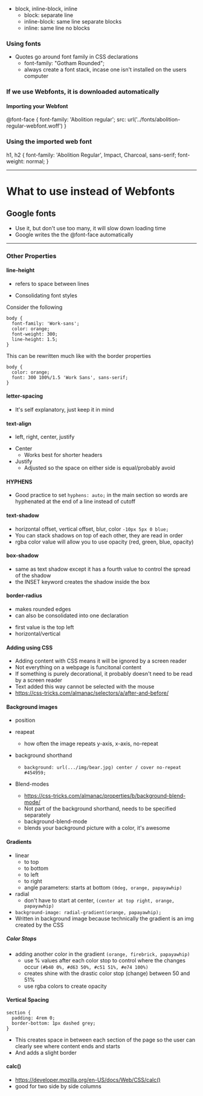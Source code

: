 * block, inline-block, inline
  - block: separate line
  - inline-block: same line separate blocks
  - inline: same line no blocks

### Using fonts
  * Quotes go around font family in CSS declarations
    - font-family: "Gotham Rounded";
    - always create a font stack, incase one isn't installed on the users computer

### If we use Webfonts, it is downloaded automatically
#### Importing your Webfont
@font-face {
  font-family: 'Abolition regular';
  src: url('../fonts/abolition-regular-webfont.woff')
}

### Using the imported web font

h1, h2 {
  font-family: 'Abolition Regular', Impact, Charcoal, sans-serif;
  font-weight: normal;
}

---

# What to use instead of Webfonts
## Google fonts
 * Use it, but don't use too many, it will slow down loading time
 * Google writes the the @font-face automatically
---

### Other Properties

#### line-height
  - refers to space between lines

* Consolidating font styles

Consider the following
```
body {
  font-family: 'Work-sans';
  color: orange;
  font-weight: 300;
  line-height: 1.5;
}
```
This can be rewritten much like with the border properties

```
body {
  color: orange;
  font: 300 100%/1.5 'Work Sans', sans-serif;
}
```
#### letter-spacing
  - It's self explanatory, just keep it in mind

#### text-align
  - left, right, center, justify
  * Center
    - Works best for shorter headers
  * Justify
    - Adjusted so the space on either side is equal/probably avoid


#### HYPHENS
  * Good practice to set `hyphens: auto;` in the main section so words are hyphenated at the end of a line instead of cutoff

#### text-shadow
  * horizontal offset, vertical offset, blur, color
  ``` -10px 5px 0 blue; ```
  * You can stack shadows on top of each other, they are read in order
  * rgba color value will allow you to use opacity (red, green, blue, opacity)

#### box-shadow
  * same as text shadow except it has a fourth value to control the spread of the shadow
  * the INSET keyword creates the shadow inside the box

#### border-radius
  * makes rounded edges
  * can also be consolidated into one declaration
   - first value is the top left
   - horizontal/vertical

#### Adding using CSS
  * Adding content with CSS means it will be ignored by a screen reader
  * Not everything on a webpage is funcitonal content
  * If something is purely decorational, it probably doesn't need to be read by a screen reader
  * Text added this way cannot be selected with the mouse
  * https://css-tricks.com/almanac/selectors/a/after-and-before/

#### Background images
  * position
  * reapeat
    - how often the image repeats y-axis, x-axis, no-repeat
  * background shorthand
    - ``` background: url(.../img/bear.jpg) center / cover no-repeat #454959; ```

  * Blend-modes
    - https://css-tricks.com/almanac/properties/b/background-blend-mode/
    - Not part of the background shorthand, needs to be specified separately
    - background-blend-mode
    - blends your background picture with a color, it's awesome

#### Gradients
  * linear
    - to top
    - to bottom
    - to left
    - to right
    - angle parameters: starts at bottom ```(0deg, orange, papayawhip)```
  * radial
    - don't have to start at center, ```(center at top right, orange, papayawhip)```
  * ```background-image: radial-gradient(orange, papayawhip);```
  * Written in background image because technically the gradient is an img created by the CSS
  ##### Color Stops
  * adding another color in the gradient ```(orange, firebrick, papayawhip)```
    - use % values after each color stop to control where the changes occur
    ```(#b40 0%, #d63 50%, #c51 51%, #e74 100%)```
    - creates shine with the drastic color stop (change) between 50 and 51%
    - use rgba colors to create opacity

#### Vertical Spacing
  ```
  section {
    padding: 4rem 0;
    border-bottom: 1px dashed grey;
  }
  ```

  * This creates space in between each section of the page so the user can clearly see where content ends and starts
  * And adds a slight border


#### calc()
  * https://developer.mozilla.org/en-US/docs/Web/CSS/calc()
  * good for two side by side columns